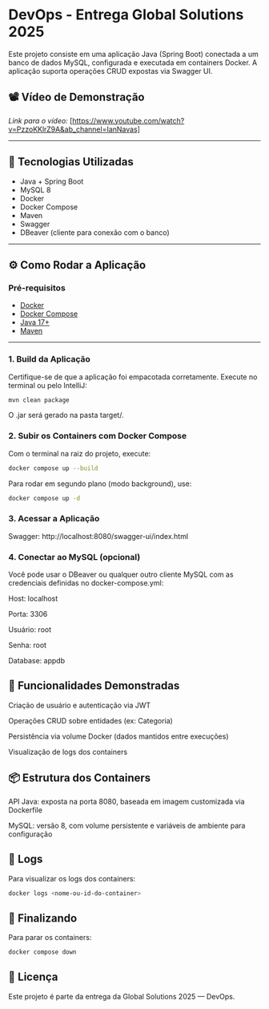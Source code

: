 # DevOps - Entrega Global Solutions 2025

Este projeto consiste em uma aplicação Java (Spring Boot) conectada a um banco de dados MySQL, configurada e executada em containers Docker. A aplicação suporta operações CRUD expostas via Swagger UI.

## 📽️ Vídeo de Demonstração

*Link para o vídeo:* [https://www.youtube.com/watch?v=PzzoKKlrZ9A&ab_channel=IanNavas]

---

## 🚀 Tecnologias Utilizadas

- Java + Spring Boot
- MySQL 8
- Docker
- Docker Compose
- Maven
- Swagger
- DBeaver (cliente para conexão com o banco)

---

## ⚙️ Como Rodar a Aplicação

### Pré-requisitos

- [Docker](https://www.docker.com/)
- [Docker Compose](https://docs.docker.com/compose/)
- [Java 17+](https://adoptium.net/)
- [Maven](https://maven.apache.org/)

---

### 1. Build da Aplicação

Certifique-se de que a aplicação foi empacotada corretamente. Execute no terminal ou pelo IntelliJ:

```bash
mvn clean package
```

O .jar será gerado na pasta target/.

### 2. Subir os Containers com Docker Compose
Com o terminal na raiz do projeto, execute:

```bash
docker compose up --build
```

Para rodar em segundo plano (modo background), use:
```bash
docker compose up -d
```

### 3. Acessar a Aplicação
Swagger: http://localhost:8080/swagger-ui/index.html

### 4. Conectar ao MySQL (opcional)
Você pode usar o DBeaver ou qualquer outro cliente MySQL com as credenciais definidas no docker-compose.yml:

Host: localhost

Porta: 3306

Usuário: root

Senha: root

Database: appdb

## 🧪 Funcionalidades Demonstradas
Criação de usuário e autenticação via JWT

Operações CRUD sobre entidades (ex: Categoria)

Persistência via volume Docker (dados mantidos entre execuções)

Visualização de logs dos containers

## 📦 Estrutura dos Containers
API Java: exposta na porta 8080, baseada em imagem customizada via Dockerfile

MySQL: versão 8, com volume persistente e variáveis de ambiente para configuração

## 📁 Logs
Para visualizar os logs dos containers:

```bash
docker logs <nome-ou-id-do-container>
```

## 🧹 Finalizando
Para parar os containers:

```bash
docker compose down
```
## 📄 Licença
Este projeto é parte da entrega da Global Solutions 2025 — DevOps.
